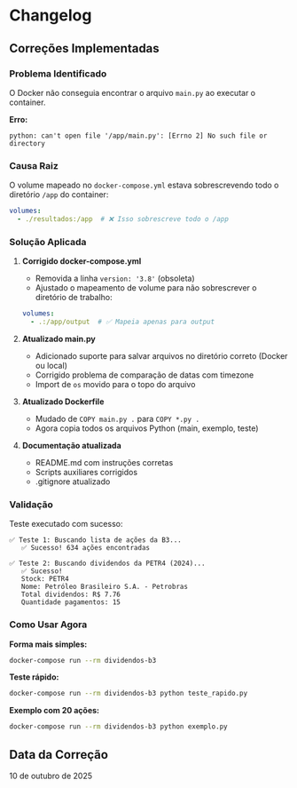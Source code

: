 # Changelog

## Correções Implementadas

### Problema Identificado
O Docker não conseguia encontrar o arquivo `main.py` ao executar o container.

**Erro:**
```
python: can't open file '/app/main.py': [Errno 2] No such file or directory
```

### Causa Raiz
O volume mapeado no `docker-compose.yml` estava sobrescrevendo todo o diretório `/app` do container:
```yaml
volumes:
  - ./resultados:/app  # ❌ Isso sobrescreve todo o /app
```

### Solução Aplicada

1. **Corrigido docker-compose.yml**
   - Removida a linha `version: '3.8'` (obsoleta)
   - Ajustado o mapeamento de volume para não sobrescrever o diretório de trabalho:
   ```yaml
   volumes:
     - .:/app/output  # ✅ Mapeia apenas para output
   ```

2. **Atualizado main.py**
   - Adicionado suporte para salvar arquivos no diretório correto (Docker ou local)
   - Corrigido problema de comparação de datas com timezone
   - Import de `os` movido para o topo do arquivo

3. **Atualizado Dockerfile**
   - Mudado de `COPY main.py .` para `COPY *.py .`
   - Agora copia todos os arquivos Python (main, exemplo, teste)

4. **Documentação atualizada**
   - README.md com instruções corretas
   - Scripts auxiliares corrigidos
   - .gitignore atualizado

### Validação

Teste executado com sucesso:
```
✅ Teste 1: Buscando lista de ações da B3...
   ✅ Sucesso! 634 ações encontradas
   
✅ Teste 2: Buscando dividendos da PETR4 (2024)...
   ✅ Sucesso!
   Stock: PETR4
   Nome: Petróleo Brasileiro S.A. - Petrobras
   Total dividendos: R$ 7.76
   Quantidade pagamentos: 15
```

### Como Usar Agora

**Forma mais simples:**
```bash
docker-compose run --rm dividendos-b3
```

**Teste rápido:**
```bash
docker-compose run --rm dividendos-b3 python teste_rapido.py
```

**Exemplo com 20 ações:**
```bash
docker-compose run --rm dividendos-b3 python exemplo.py
```

## Data da Correção
10 de outubro de 2025

